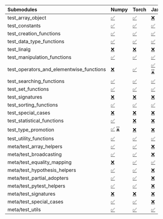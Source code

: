 | Submodules                               | Numpy                                                                                                                                                                                                                                                             | Torch                                                                                                                           | Jax                                                                                                                                                                                                                                                               | Tensorflow                                                                                                                                                                                                                                                        |
|:-----------------------------------------|:------------------------------------------------------------------------------------------------------------------------------------------------------------------------------------------------------------------------------------------------------------------|:--------------------------------------------------------------------------------------------------------------------------------|:------------------------------------------------------------------------------------------------------------------------------------------------------------------------------------------------------------------------------------------------------------------|:------------------------------------------------------------------------------------------------------------------------------------------------------------------------------------------------------------------------------------------------------------------|
| test_array_object                        | <a href="https://github.com/unifyai/ivy/runs/8169321722?check_suite_focus=true" rel="noopener noreferrer" target="_blank">✅</a>                                                                                                                                   | <a href="https://github.com/unifyai/ivy/runs/8169322596?check_suite_focus=true" rel="noopener noreferrer" target="_blank">✅</a> | <a href="https://github.com/unifyai/ivy/runs/8169323674?check_suite_focus=true" rel="noopener noreferrer" target="_blank">❌</a>                                                                                                                                   | <a href="https://github.com/unifyai/ivy/runs/8169325130?check_suite_focus=true" rel="noopener noreferrer" target="_blank">✅</a>                                                                                                                                   |
| test_constants                           | <a href="https://github.com/unifyai/ivy/runs/8169321750?check_suite_focus=true" rel="noopener noreferrer" target="_blank">✅</a>                                                                                                                                   | <a href="https://github.com/unifyai/ivy/runs/8169322633?check_suite_focus=true" rel="noopener noreferrer" target="_blank">✅</a> | <a href="https://github.com/unifyai/ivy/runs/8169323736?check_suite_focus=true" rel="noopener noreferrer" target="_blank">✅</a>                                                                                                                                   | <a href="https://github.com/unifyai/ivy/runs/8169325188?check_suite_focus=true" rel="noopener noreferrer" target="_blank">✅</a>                                                                                                                                   |
| test_creation_functions                  | <a href="https://github.com/unifyai/ivy/runs/8169321783?check_suite_focus=true" rel="noopener noreferrer" target="_blank">✅</a>                                                                                                                                   | <a href="https://github.com/unifyai/ivy/runs/8169322677?check_suite_focus=true" rel="noopener noreferrer" target="_blank">✅</a> | <a href="https://github.com/unifyai/ivy/runs/8169323783?check_suite_focus=true" rel="noopener noreferrer" target="_blank">✅</a>                                                                                                                                   | <a href="https://github.com/unifyai/ivy/runs/8169325224?check_suite_focus=true" rel="noopener noreferrer" target="_blank">✅</a>                                                                                                                                   |
| test_data_type_functions                 | <a href="https://github.com/unifyai/ivy/runs/8169321815?check_suite_focus=true" rel="noopener noreferrer" target="_blank">✅</a>                                                                                                                                   | <a href="https://github.com/unifyai/ivy/runs/8169322710?check_suite_focus=true" rel="noopener noreferrer" target="_blank">✅</a> | <a href="https://github.com/unifyai/ivy/runs/8169323828?check_suite_focus=true" rel="noopener noreferrer" target="_blank">✅</a>                                                                                                                                   | <a href="https://github.com/unifyai/ivy/runs/8169325285?check_suite_focus=true" rel="noopener noreferrer" target="_blank">✅</a>                                                                                                                                   |
| test_linalg                              | <a href="https://github.com/unifyai/ivy/runs/8169321847?check_suite_focus=true" rel="noopener noreferrer" target="_blank">❌</a>                                                                                                                                   | <a href="https://github.com/unifyai/ivy/runs/8169322749?check_suite_focus=true" rel="noopener noreferrer" target="_blank">❌</a> | <a href="https://github.com/unifyai/ivy/runs/8169323880?check_suite_focus=true" rel="noopener noreferrer" target="_blank">❌</a>                                                                                                                                   | <a href="https://github.com/unifyai/ivy/runs/8169325326?check_suite_focus=true" rel="noopener noreferrer" target="_blank">❌</a>                                                                                                                                   |
| test_manipulation_functions              | <a href="https://github.com/unifyai/ivy/runs/8169321894?check_suite_focus=true" rel="noopener noreferrer" target="_blank">✅</a>                                                                                                                                   | <a href="https://github.com/unifyai/ivy/runs/8169322785?check_suite_focus=true" rel="noopener noreferrer" target="_blank">✅</a> | <a href="https://github.com/unifyai/ivy/runs/8169323944?check_suite_focus=true" rel="noopener noreferrer" target="_blank">✅</a>                                                                                                                                   | <a href="https://github.com/unifyai/ivy/runs/8169325356?check_suite_focus=true" rel="noopener noreferrer" target="_blank">✅</a>                                                                                                                                   |
| test_operators_and_elementwise_functions | <a href="https://github.com/unifyai/ivy/runs/8169321937?check_suite_focus=true" rel="noopener noreferrer" target="_blank">❌</a>                                                                                                                                   | <a href="https://github.com/unifyai/ivy/runs/8169322823?check_suite_focus=true" rel="noopener noreferrer" target="_blank">✅</a> | <a href="https://github.com/unifyai/ivy/runs/8168977528?check_suite_focus=true" rel="noopener noreferrer" target="_blank">✅</a>   <a href="https://github.com/unifyai/ivy/runs/8169324012?check_suite_focus=true" rel="noopener noreferrer" target="_blank">⌛</a> | <a href="https://github.com/unifyai/ivy/runs/8169325392?check_suite_focus=true" rel="noopener noreferrer" target="_blank">✅</a>                                                                                                                                   |
| test_searching_functions                 | <a href="https://github.com/unifyai/ivy/runs/8169321974?check_suite_focus=true" rel="noopener noreferrer" target="_blank">✅</a>                                                                                                                                   | <a href="https://github.com/unifyai/ivy/runs/8169322863?check_suite_focus=true" rel="noopener noreferrer" target="_blank">✅</a> | <a href="https://github.com/unifyai/ivy/runs/8169324080?check_suite_focus=true" rel="noopener noreferrer" target="_blank">✅</a>                                                                                                                                   | <a href="https://github.com/unifyai/ivy/runs/8169325427?check_suite_focus=true" rel="noopener noreferrer" target="_blank">✅</a>                                                                                                                                   |
| test_set_functions                       | <a href="https://github.com/unifyai/ivy/runs/8169322009?check_suite_focus=true" rel="noopener noreferrer" target="_blank">✅</a>                                                                                                                                   | <a href="https://github.com/unifyai/ivy/runs/8169322903?check_suite_focus=true" rel="noopener noreferrer" target="_blank">✅</a> | <a href="https://github.com/unifyai/ivy/runs/8169324148?check_suite_focus=true" rel="noopener noreferrer" target="_blank">✅</a>                                                                                                                                   | <a href="https://github.com/unifyai/ivy/runs/8169325451?check_suite_focus=true" rel="noopener noreferrer" target="_blank">✅</a>                                                                                                                                   |
| test_signatures                          | <a href="https://github.com/unifyai/ivy/runs/8169322055?check_suite_focus=true" rel="noopener noreferrer" target="_blank">❌</a>                                                                                                                                   | <a href="https://github.com/unifyai/ivy/runs/8169322932?check_suite_focus=true" rel="noopener noreferrer" target="_blank">❌</a> | <a href="https://github.com/unifyai/ivy/runs/8169324251?check_suite_focus=true" rel="noopener noreferrer" target="_blank">❌</a>                                                                                                                                   | <a href="https://github.com/unifyai/ivy/runs/8169325475?check_suite_focus=true" rel="noopener noreferrer" target="_blank">❌</a>                                                                                                                                   |
| test_sorting_functions                   | <a href="https://github.com/unifyai/ivy/runs/8169322082?check_suite_focus=true" rel="noopener noreferrer" target="_blank">✅</a>                                                                                                                                   | <a href="https://github.com/unifyai/ivy/runs/8169322983?check_suite_focus=true" rel="noopener noreferrer" target="_blank">✅</a> | <a href="https://github.com/unifyai/ivy/runs/8169324322?check_suite_focus=true" rel="noopener noreferrer" target="_blank">✅</a>                                                                                                                                   | <a href="https://github.com/unifyai/ivy/runs/8169325499?check_suite_focus=true" rel="noopener noreferrer" target="_blank">✅</a>                                                                                                                                   |
| test_special_cases                       | <a href="https://github.com/unifyai/ivy/runs/8169322115?check_suite_focus=true" rel="noopener noreferrer" target="_blank">❌</a>                                                                                                                                   | <a href="https://github.com/unifyai/ivy/runs/8169323015?check_suite_focus=true" rel="noopener noreferrer" target="_blank">❌</a> | <a href="https://github.com/unifyai/ivy/runs/8169324389?check_suite_focus=true" rel="noopener noreferrer" target="_blank">❌</a>                                                                                                                                   | <a href="https://github.com/unifyai/ivy/runs/8169325524?check_suite_focus=true" rel="noopener noreferrer" target="_blank">❌</a>                                                                                                                                   |
| test_statistical_functions               | <a href="https://github.com/unifyai/ivy/runs/8169322167?check_suite_focus=true" rel="noopener noreferrer" target="_blank">✅</a>                                                                                                                                   | <a href="https://github.com/unifyai/ivy/runs/8169323051?check_suite_focus=true" rel="noopener noreferrer" target="_blank">❌</a> | <a href="https://github.com/unifyai/ivy/runs/8169324456?check_suite_focus=true" rel="noopener noreferrer" target="_blank">❌</a>                                                                                                                                   | <a href="https://github.com/unifyai/ivy/runs/8169325549?check_suite_focus=true" rel="noopener noreferrer" target="_blank">❌</a>                                                                                                                                   |
| test_type_promotion                      | <a href="https://github.com/unifyai/ivy/runs/8168976477?check_suite_focus=true" rel="noopener noreferrer" target="_blank">✅</a>   <a href="https://github.com/unifyai/ivy/runs/8169322197?check_suite_focus=true" rel="noopener noreferrer" target="_blank">⌛</a> | <a href="https://github.com/unifyai/ivy/runs/8169323104?check_suite_focus=true" rel="noopener noreferrer" target="_blank">❌</a> | <a href="https://github.com/unifyai/ivy/runs/8169324548?check_suite_focus=true" rel="noopener noreferrer" target="_blank">❌</a>                                                                                                                                   | <a href="https://github.com/unifyai/ivy/runs/8168978339?check_suite_focus=true" rel="noopener noreferrer" target="_blank">❌</a>   <a href="https://github.com/unifyai/ivy/runs/8169325575?check_suite_focus=true" rel="noopener noreferrer" target="_blank">⌛</a> |
| test_utility_functions                   | <a href="https://github.com/unifyai/ivy/runs/8169322219?check_suite_focus=true" rel="noopener noreferrer" target="_blank">✅</a>                                                                                                                                   | <a href="https://github.com/unifyai/ivy/runs/8169323153?check_suite_focus=true" rel="noopener noreferrer" target="_blank">✅</a> | <a href="https://github.com/unifyai/ivy/runs/8169324610?check_suite_focus=true" rel="noopener noreferrer" target="_blank">✅</a>                                                                                                                                   | <a href="https://github.com/unifyai/ivy/runs/8169325610?check_suite_focus=true" rel="noopener noreferrer" target="_blank">✅</a>                                                                                                                                   |
| meta/test_array_helpers                  | <a href="https://github.com/unifyai/ivy/runs/8169322257?check_suite_focus=true" rel="noopener noreferrer" target="_blank">✅</a>                                                                                                                                   | <a href="https://github.com/unifyai/ivy/runs/8169323198?check_suite_focus=true" rel="noopener noreferrer" target="_blank">✅</a> | <a href="https://github.com/unifyai/ivy/runs/8169324680?check_suite_focus=true" rel="noopener noreferrer" target="_blank">❌</a>                                                                                                                                   | <a href="https://github.com/unifyai/ivy/runs/8169325656?check_suite_focus=true" rel="noopener noreferrer" target="_blank">✅</a>                                                                                                                                   |
| meta/test_broadcasting                   | <a href="https://github.com/unifyai/ivy/runs/8169322283?check_suite_focus=true" rel="noopener noreferrer" target="_blank">✅</a>                                                                                                                                   | <a href="https://github.com/unifyai/ivy/runs/8169323239?check_suite_focus=true" rel="noopener noreferrer" target="_blank">✅</a> | <a href="https://github.com/unifyai/ivy/runs/8169324715?check_suite_focus=true" rel="noopener noreferrer" target="_blank">❌</a>                                                                                                                                   | <a href="https://github.com/unifyai/ivy/runs/8169325683?check_suite_focus=true" rel="noopener noreferrer" target="_blank">✅</a>                                                                                                                                   |
| meta/test_equality_mapping               | <a href="https://github.com/unifyai/ivy/runs/8169322314?check_suite_focus=true" rel="noopener noreferrer" target="_blank">❌</a>                                                                                                                                   | <a href="https://github.com/unifyai/ivy/runs/8169323292?check_suite_focus=true" rel="noopener noreferrer" target="_blank">✅</a> | <a href="https://github.com/unifyai/ivy/runs/8169324772?check_suite_focus=true" rel="noopener noreferrer" target="_blank">✅</a>                                                                                                                                   | <a href="https://github.com/unifyai/ivy/runs/8169325725?check_suite_focus=true" rel="noopener noreferrer" target="_blank">✅</a>                                                                                                                                   |
| meta/test_hypothesis_helpers             | <a href="https://github.com/unifyai/ivy/runs/8169322353?check_suite_focus=true" rel="noopener noreferrer" target="_blank">✅</a>                                                                                                                                   | <a href="https://github.com/unifyai/ivy/runs/8169323368?check_suite_focus=true" rel="noopener noreferrer" target="_blank">✅</a> | <a href="https://github.com/unifyai/ivy/runs/8169324817?check_suite_focus=true" rel="noopener noreferrer" target="_blank">❌</a>                                                                                                                                   | <a href="https://github.com/unifyai/ivy/runs/8169325757?check_suite_focus=true" rel="noopener noreferrer" target="_blank">✅</a>                                                                                                                                   |
| meta/test_partial_adopters               | <a href="https://github.com/unifyai/ivy/runs/8169322397?check_suite_focus=true" rel="noopener noreferrer" target="_blank">✅</a>                                                                                                                                   | <a href="https://github.com/unifyai/ivy/runs/8169323432?check_suite_focus=true" rel="noopener noreferrer" target="_blank">✅</a> | <a href="https://github.com/unifyai/ivy/runs/8169324849?check_suite_focus=true" rel="noopener noreferrer" target="_blank">❌</a>                                                                                                                                   | <a href="https://github.com/unifyai/ivy/runs/8169325789?check_suite_focus=true" rel="noopener noreferrer" target="_blank">✅</a>                                                                                                                                   |
| meta/test_pytest_helpers                 | <a href="https://github.com/unifyai/ivy/runs/8169322434?check_suite_focus=true" rel="noopener noreferrer" target="_blank">✅</a>                                                                                                                                   | <a href="https://github.com/unifyai/ivy/runs/8169323480?check_suite_focus=true" rel="noopener noreferrer" target="_blank">✅</a> | <a href="https://github.com/unifyai/ivy/runs/8169324902?check_suite_focus=true" rel="noopener noreferrer" target="_blank">❌</a>                                                                                                                                   | <a href="https://github.com/unifyai/ivy/runs/8169325814?check_suite_focus=true" rel="noopener noreferrer" target="_blank">✅</a>                                                                                                                                   |
| meta/test_signatures                     | <a href="https://github.com/unifyai/ivy/runs/8169322475?check_suite_focus=true" rel="noopener noreferrer" target="_blank">❌</a>                                                                                                                                   | <a href="https://github.com/unifyai/ivy/runs/8169323520?check_suite_focus=true" rel="noopener noreferrer" target="_blank">❌</a> | <a href="https://github.com/unifyai/ivy/runs/8169324956?check_suite_focus=true" rel="noopener noreferrer" target="_blank">❌</a>                                                                                                                                   | <a href="https://github.com/unifyai/ivy/runs/8169325851?check_suite_focus=true" rel="noopener noreferrer" target="_blank">❌</a>                                                                                                                                   |
| meta/test_special_cases                  | <a href="https://github.com/unifyai/ivy/runs/8169322517?check_suite_focus=true" rel="noopener noreferrer" target="_blank">✅</a>                                                                                                                                   | <a href="https://github.com/unifyai/ivy/runs/8169323572?check_suite_focus=true" rel="noopener noreferrer" target="_blank">✅</a> | <a href="https://github.com/unifyai/ivy/runs/8169325007?check_suite_focus=true" rel="noopener noreferrer" target="_blank">❌</a>                                                                                                                                   | <a href="https://github.com/unifyai/ivy/runs/8169325893?check_suite_focus=true" rel="noopener noreferrer" target="_blank">✅</a>                                                                                                                                   |
| meta/test_utils                          | <a href="https://github.com/unifyai/ivy/runs/8169322554?check_suite_focus=true" rel="noopener noreferrer" target="_blank">✅</a>                                                                                                                                   | <a href="https://github.com/unifyai/ivy/runs/8169323621?check_suite_focus=true" rel="noopener noreferrer" target="_blank">✅</a> | <a href="https://github.com/unifyai/ivy/runs/8169325082?check_suite_focus=true" rel="noopener noreferrer" target="_blank">✅</a>                                                                                                                                   | <a href="https://github.com/unifyai/ivy/runs/8169325936?check_suite_focus=true" rel="noopener noreferrer" target="_blank">✅</a>                                                                                                                                   |